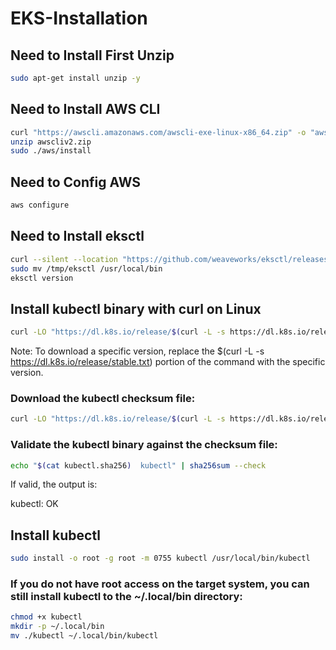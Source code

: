 # EKS-Installation

## Need to Install First Unzip 

   ```bash
sudo apt-get install unzip -y
   ```
## Need to Install AWS CLI
   ```bash
curl "https://awscli.amazonaws.com/awscli-exe-linux-x86_64.zip" -o "awscliv2.zip"
unzip awscliv2.zip
sudo ./aws/install
   ```


## Need to Config AWS
   ```bash
aws configure
   ```


## Need to Install eksctl
   ```bash
curl --silent --location "https://github.com/weaveworks/eksctl/releases/latest/download/eksctl_$(uname -s)_amd64.tar.gz" | tar xz -C /tmp
sudo mv /tmp/eksctl /usr/local/bin
eksctl version
   ```


## Install kubectl binary with curl on Linux
```bash
curl -LO "https://dl.k8s.io/release/$(curl -L -s https://dl.k8s.io/release/stable.txt)/bin/linux/amd64/kubectl"
```
Note:
To download a specific version, replace the $(curl -L -s https://dl.k8s.io/release/stable.txt) portion of the command with the specific version.


### Download the kubectl checksum file:

```bash
curl -LO "https://dl.k8s.io/release/$(curl -L -s https://dl.k8s.io/release/stable.txt)/bin/linux/amd64/kubectl.sha256"
```

### Validate the kubectl binary against the checksum file:
```bash
echo "$(cat kubectl.sha256)  kubectl" | sha256sum --check
```
If valid, the output is:

kubectl: OK

## Install kubectl

```bash
sudo install -o root -g root -m 0755 kubectl /usr/local/bin/kubectl
```

### If you do not have root access on the target system, you can still install kubectl to the ~/.local/bin directory:

```bash
chmod +x kubectl
mkdir -p ~/.local/bin
mv ./kubectl ~/.local/bin/kubectl
```
